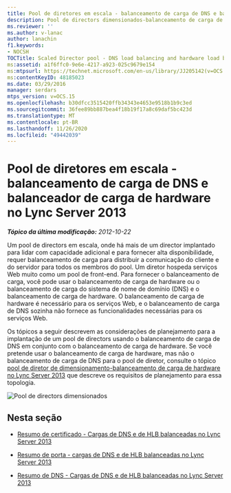 ```yaml
---
title: Pool de diretores em escala - balanceamento de carga de DNS e balanceador de carga de hardware
description: Pool de directors dimensionados-balanceamento de carga de DNS e balanceador de carga de hardware.
ms.reviewer: ''
ms.author: v-lanac
author: lanachin
f1.keywords:
- NOCSH
TOCTitle: Scaled Director pool - DNS load balancing and hardware load balancer
ms:assetid: a1f6ffc0-9e6e-4217-a923-025c9679e154
ms:mtpsurl: https://technet.microsoft.com/en-us/library/JJ205142(v=OCS.15)
ms:contentKeyID: 48185023
ms.date: 03/29/2016
manager: serdars
mtps_version: v=OCS.15
ms.openlocfilehash: b30dfcc3515420ffb34343e4653e9518b1b9c3ed
ms.sourcegitcommit: 36fee89bb887bea4f18b19f17a8c69daf5bc423d
ms.translationtype: MT
ms.contentlocale: pt-BR
ms.lasthandoff: 11/26/2020
ms.locfileid: "49442039"
---
```

# <a name="scaled-director-pool---dns-load-balancing-and-hardware-load-balancer-in-lync-server-2013"></a>Pool de diretores em escala - balanceamento de carga de DNS e balanceador de carga de hardware no Lync Server 2013

<div data-xmlns="http://www.w3.org/1999/xhtml">

<div class="topic" data-xmlns="http://www.w3.org/1999/xhtml" data-msxsl="urn:schemas-microsoft-com:xslt" data-cs="https://msdn.microsoft.com/">

<div data-asp="https://msdn2.microsoft.com/asp">



</div>

<div id="mainSection">

<div id="mainBody">

<span> </span>

_**Tópico da última modificação:** 2012-10-22_

Um pool de directors em escala, onde há mais de um director implantado para lidar com capacidade adicional e para fornecer alta disponibilidade, requer balanceamento de carga para distribuir a comunicação do cliente e do servidor para todos os membros do pool. Um diretor hospeda serviços Web muito como um pool de front-end. Para fornecer o balanceamento de carga, você pode usar o balanceamento de carga de hardware ou o balanceamento de carga do sistema de nome de domínio (DNS) e o balanceamento de carga de hardware. O balanceamento de carga de hardware é necessário para os serviços Web, e o balanceamento de carga de DNS sozinha não fornece as funcionalidades necessárias para os serviços Web.

Os tópicos a seguir descrevem as considerações de planejamento para a implantação de um pool de directors usando o balanceamento de carga de DNS em conjunto com o balanceamento de carga de hardware. Se você pretende usar o balanceamento de carga de hardware, mas não o balanceamento de carga de DNS para o pool de diretor, consulte o tópico [pool de diretor de dimensionamento-balanceamento de carga de hardware no Lync Server 2013](lync-server-2013-scaled-director-pool-hardware-load-balancer.md) que descreve os requisitos de planejamento para essa topologia.

![Pool de directors dimensionados](images/JJ205142.35a78a7a-b781-4c8f-951e-168451ba6a65(OCS.15).jpg "Pool de directors dimensionados")

<div>

## <a name="in-this-section"></a>Nesta seção

  - [Resumo de certificado - Cargas de DNS e de HLB balanceadas no Lync Server 2013](lync-server-2013-certificate-summary-dns-and-hlb-load-balanced.md)

  - [Resumo de porta - cargas de DNS e de HLB balanceadas no Lync Server 2013](lync-server-2013-port-summary-dns-and-hlb-load-balanced.md)

  - [Resumo de DNS - Cargas de DNS e de HLB balanceadas no Lync Server 2013](lync-server-2013-dns-summary-dns-and-hlb-load-balanced.md)

</div>

</div>

<span> </span>

</div>

</div>

</div>

